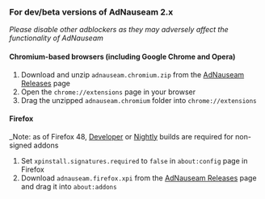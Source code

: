 ### For dev/beta versions of AdNauseam 2.x

_Please disable other adblockers as they may adversely affect the functionality of AdNauseam_

#### Chromium-based browsers (including Google Chrome and Opera)
1. Download and unzip ``adnauseam.chromium.zip`` from the [AdNauseam Releases](https://github.com/dhowe/AdNauseam/releases) page
2. Open the ``chrome://extensions`` page in your browser
3. Drag the unzipped ``adnauseam.chromium`` folder into ``chrome://extensions``

#### Firefox
_Note: as of Firefox 48, [Developer](https://www.mozilla.org/en-US/firefox/developer/) or [Nightly](https://nightly.mozilla.org/) builds are required for non-signed addons
1. Set ``xpinstall.signatures.required`` to ``false`` in ``about:config`` page in Firefox
2. Download ``adnauseam.firefox.xpi`` from the [AdNauseam Releases](https://github.com/dhowe/AdNauseam/releases) page
and drag it into ``about:addons``

